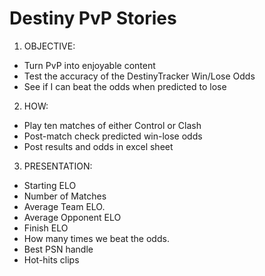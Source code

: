 # Destiny PvP Stories
1. OBJECTIVE: 
- Turn PvP into enjoyable content
- Test the accuracy of the DestinyTracker Win/Lose Odds
- See if I can beat the odds when predicted to lose 
2. HOW:  
- Play ten matches of either Control or Clash
- Post-match check predicted win-lose odds
- Post results and odds in excel sheet
3. PRESENTATION: 
- Starting ELO
- Number of Matches
- Average Team ELO. 
- Average Opponent ELO
- Finish ELO
- How many times we beat the odds.
- Best PSN handle
- Hot-hits clips
